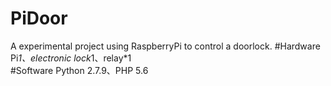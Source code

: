 # PiDoor
A experimental project using RaspberryPi to control a doorlock.
#Hardware
Pi*1、electronic lock*1、relay*1  
#Software
Python 2.7.9、PHP 5.6  
